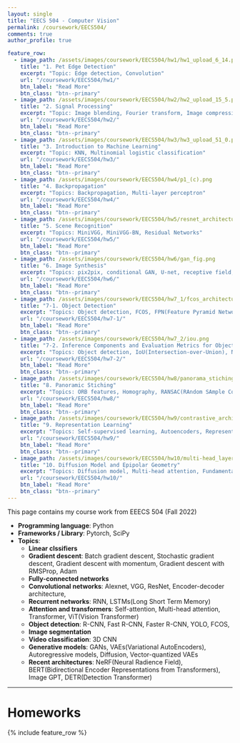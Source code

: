 ```yaml
---
layout: single
title: "EECS 504 - Computer Vision"
permalink: /coursework/EECS504/
comments: true
author_profile: true

feature_row:
  - image_path: /assets/images/coursework/EECS504/hw1/hw1_upload_6_14.png
    title: "1. Pet Edge Detection"
    excerpt: "Topic: Edge detection, Convolution"
    url: "/coursework/EECS504/hw1/"
    btn_label: "Read More"
    btn_class: "btn--primary"	
  - image_path: /assets/images/coursework/EECS504/hw2/hw2_upload_15_5.png
    title: "2. Signal Processing"
    excerpt: "Topic: Image blending, Fourier transform, Image compression"
    url: "/coursework/EECS504/hw2/"
    btn_label: "Read More"
    btn_class: "btn--primary"	
  - image_path: /assets/images/coursework/EECS504/hw3/hw3_upload_51_0.png
    title: "3. Introduction to Machine Learning"
    excerpt: "Topic: KNN, Multinomial logistic classification"
    url: "/coursework/EECS504/hw3/"
    btn_label: "Read More"
    btn_class: "btn--primary"	
  - image_path: /assets/images/coursework/EECS504/hw4/p1_(c).png
    title: "4. Backpropagation"
    excerpt: "Topics: Backpropagation, Multi-layer perceptron"
    url: "/coursework/EECS504/hw4/"
    btn_label: "Read More"
    btn_class: "btn--primary"	
  - image_path: /assets/images/coursework/EECS504/hw5/resnet_architecture.png
    title: "5. Scene Recognition"
    excerpt: "Topics: MiniVGG, MiniVGG-BN, Residual Networks"
    url: "/coursework/EECS504/hw5/"
    btn_label: "Read More"
    btn_class: "btn--primary"	
  - image_path: /assets/images/coursework/EECS504/hw6/gan_fig.png
    title: "6. Image Synthesis"
    excerpt: "Topics: pix2pix, conditional GAN, U-net, receptive field, style transfer"
    url: "/coursework/EECS504/hw6/"
    btn_label: "Read More"
    btn_class: "btn--primary"	
  - image_path: /assets/images/coursework/EECS504/hw7_1/fcos_architecture.png
    title: "7-1. Object Detection"
    excerpt: "Topics: Object detection, FCOS, FPN(Feature Pyramid Network), GIoU(Generalized Intersection-over-Union), BCE(Binary Cross Entropy), mAP(mean Average Precision)"
    url: "/coursework/EECS504/hw7-1/"
    btn_label: "Read More"
    btn_class: "btn--primary"	
  - image_path: /assets/images/coursework/EECS504/hw7_2/iou.png
    title: "7-2. Inference Components and Evaluation Metrics for Object Detection"
    excerpt: "Topics: Object detection, IoU(Intersection-over-Union), NMS(Non-Maximum Suppression), mAP(mean Average Precision)"
    url: "/coursework/EECS504/hw7-2/"
    btn_label: "Read More"
    btn_class: "btn--primary"	
  - image_path: /assets/images/coursework/EECS504/hw8/panorama_stiching.png
    title: "8. Panoramic Stiching"
    excerpt: "Topics: ORB features, Homography, RANSAC(RAndom SAmple Consensus)"
    url: "/coursework/EECS504/hw8/"
    btn_label: "Read More"
    btn_class: "btn--primary"	
  - image_path: /assets/images/coursework/EECS504/hw9/contrastive_architecture.png
    title: "9. Representation Learning"
    excerpt: "Topics: Self-supervised learning, Autoencoders, Representation learning, CLIP(Contrastive Language-Image Pre-training)"
    url: "/coursework/EECS504/hw9/"
    btn_label: "Read More"
    btn_class: "btn--primary"	
  - image_path: /assets/images/coursework/EECS504/hw10/multi-head_layer.png
    title: "10. Diffusion Model and Epipolar Geometry"
    excerpt: "Topics: Diffusion model, Multi-head attention, Fundamental matrix, Homogeneous coordinates"
    url: "/coursework/EECS504/hw10/"
    btn_label: "Read More"
    btn_class: "btn--primary"	
---
```


This page contains my course work from EEECS 504 (Fall 2022)

- **Programming language**: Python
- **Frameworks / Library**: Pytorch, SciPy
- **Topics**:
    - **Linear clssifiers**
    - **Gradient descent**: Batch gradient descent, Stochastic gradient descent, Gradient descent with momentum, Gradient descent with RMSProp, Adam
    - **Fully-connected networks**
    - **Convolutional networks**: Alexnet, VGG, ResNet, Encoder-decoder architecture,
    - **Recurrent networks**: RNN, LSTMs(Long Short Term Memory)
    - **Attention and transformers**: Self-attention, Multi-head attention, Transformer, ViT(Vision Transformer)
    - **Object detection**: R-CNN, Fast R-CNN, Faster R-CNN, YOLO, FCOS,
    - **Image segmentation**
    - **Video classification**: 3D CNN
    - **Generative models**: GANs, VAEs(Variational AutoEncoders), Autoregressive models, Diffusion, Vector-quantized VAEs
    - **Recent architectures**: NeRF(Neural Radience Field), BERT(Bidirectional Encoder Representations from Transformers), Image GPT, DETR(Detection Transformer)
    
***

# Homeworks

 {% include feature_row %}